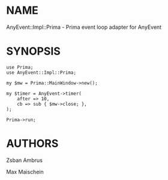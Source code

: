 # NAME

AnyEvent::Impl::Prima - Prima event loop adapter for AnyEvent

# SYNOPSIS

    use Prima;
    use AnyEvent::Impl::Prima;
    
    my $mw = Prima::MainWindow->new();
    
    my $timer = AnyEvent->timer(
        after => 10,
        cb => sub { $mw->close; },
    );

    Prima->run;
    

# AUTHORS

Zsban Ambrus

Max Maischein
